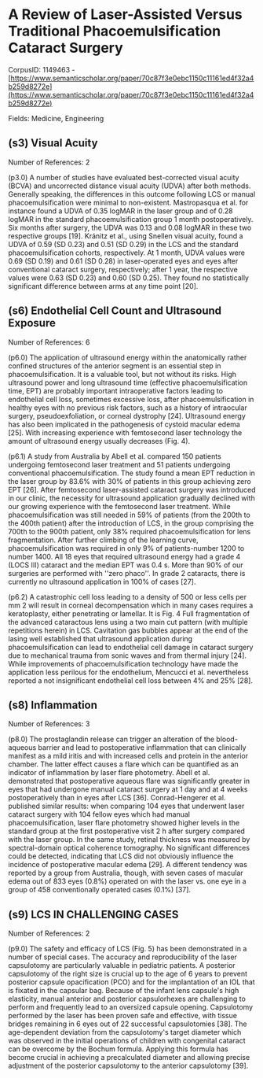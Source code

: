 # A Review of Laser-Assisted Versus Traditional Phacoemulsification Cataract Surgery

CorpusID: 1149463 - [https://www.semanticscholar.org/paper/70c87f3e0ebc1150c11161ed4f32a4b259d8272e](https://www.semanticscholar.org/paper/70c87f3e0ebc1150c11161ed4f32a4b259d8272e)

Fields: Medicine, Engineering

## (s3) Visual Acuity
Number of References: 2

(p3.0) A number of studies have evaluated best-corrected visual acuity (BCVA) and uncorrected distance visual acuity (UDVA) after both methods. Generally speaking, the differences in this outcome following LCS or manual phacoemulsification were minimal to non-existent. Mastropasqua et al. for instance found a UDVA of 0.35 logMAR in the laser group and of 0.28 logMAR in the standard phacoemulsification group 1 month postoperatively. Six months after surgery, the UDVA was 0.13 and 0.08 logMAR in these two respective groups [19]. Kránitz et al., using Snellen visual acuity, found a UDVA of 0.59 (SD 0.23) and 0.51 (SD 0.29) in the LCS and the standard phacoemulsification cohorts, respectively. At 1 month, UDVA values were 0.69 (SD 0.19) and 0.61 (SD 0.28) in laser-operated eyes and eyes after conventional cataract surgery, respectively; after 1 year, the respective values were 0.63 (SD 0.23) and 0.60 (SD 0.25). They found no statistically significant difference between arms at any time point [20].
## (s6) Endothelial Cell Count and Ultrasound Exposure
Number of References: 6

(p6.0) The application of ultrasound energy within the anatomically rather confined structures of the anterior segment is an essential step in phacoemulsification. It is a valuable tool, but not without its risks. High ultrasound power and long ultrasound time (effective phacoemulsification time, EPT) are probably important intraoperative factors leading to endothelial cell loss, sometimes excessive loss, after phacoemulsification in healthy eyes with no previous risk factors, such as a history of intraocular surgery, pseudoexfoliation, or corneal dystrophy [24]. Ultrasound energy has also been implicated in the pathogenesis of cystoid macular edema [25]. With increasing experience with femtosecond laser technology the amount of ultrasound energy usually decreases (Fig. 4).

(p6.1) A study from Australia by Abell et al. compared 150 patients undergoing femtosecond laser treatment and 51 patients undergoing conventional phacoemulsification. The study found a mean EPT reduction in the laser group by 83.6% with 30% of patients in this group achieving zero EPT [26]. After femtosecond laser-assisted cataract surgery was introduced in our clinic, the necessity for ultrasound application gradually declined with our growing experience with the femtosecond laser treatment. While phacoemulsification was still needed in 59% of patients (from the 200th to the 400th patient) after the introduction of LCS, in the group comprising the 700th to the 900th patient, only 38% required phacoemulsification for lens fragmentation. After further climbing of the learning curve, phacoemulsification was required in only 9% of patients-number 1200 to number 1400. All 18 eyes that required ultrasound energy had a grade 4 (LOCS III) cataract and the median EPT was 0.4 s. More than 90% of our surgeries are performed with ''zero phaco''. In grade 2 cataracts, there is currently no ultrasound application in 100% of cases [27].

(p6.2) A catastrophic cell loss leading to a density of 500 or less cells per mm 2 will result in corneal decompensation which in many cases requires a keratoplasty, either penetrating or lamellar. It is  Fig. 4 Full fragmentation of the advanced cataractous lens using a two main cut pattern (with multiple repetitions herein) in LCS. Cavitation gas bubbles appear at the end of the lasing well established that ultrasound application during phacoemulsification can lead to endothelial cell damage in cataract surgery due to mechanical trauma from sonic waves and from thermal injury [24]. While improvements of phacoemulsification technology have made the application less perilous for the endothelium, Mencucci et al. nevertheless reported a not insignificant endothelial cell loss between 4% and 25% [28].
## (s8) Inflammation
Number of References: 3

(p8.0) The prostaglandin release can trigger an alteration of the blood-aqueous barrier and lead to postoperative inflammation that can clinically manifest as a mild iritis and with increased cells and protein in the anterior chamber. The latter effect causes a flare which can be quantified as an indicator of inflammation by laser flare photometry. Abell et al. demonstrated that postoperative aqueous flare was significantly greater in eyes that had undergone manual cataract surgery at 1 day and at 4 weeks postoperatively than in eyes after LCS [36]. Conrad-Hengerer et al. published similar results: when comparing 104 eyes that underwent laser cataract surgery with 104 fellow eyes which had manual phacoemulsification, laser flare photometry showed higher levels in the standard group at the first postoperative visit 2 h after surgery compared with the laser group. In the same study, retinal thickness was measured by spectral-domain optical coherence tomography. No significant differences could be detected, indicating that LCS did not obviously influence the incidence of postoperative macular edema [29]. A different tendency was reported by a group from Australia, though, with seven cases of macular edema out of 833 eyes (0.8%) operated on with the laser vs. one eye in a group of 458 conventionally operated cases (0.1%) [37].
## (s9) LCS IN CHALLENGING CASES
Number of References: 2

(p9.0) The safety and efficacy of LCS (Fig. 5) has been demonstrated in a number of special cases. The accuracy and reproducibility of the laser capsulotomy are particularly valuable in pediatric patients. A posterior capsulotomy of the right size is crucial up to the age of 6 years to prevent posterior capsule opacification (PCO) and for the implantation of an IOL that is fixated in the capsular bag. Because of the infant lens capsule's high elasticity, manual anterior and posterior capsulorhexes are challenging to perform and frequently lead to an oversized capsule opening. Capsulotomy performed by the laser has been proven safe and effective, with tissue bridges remaining in 6 eyes out of 22 successful capsulotomies [38]. The age-dependent deviation from the capsulotomy's target diameter which was observed in the initial operations of children with congenital cataract can be overcome by the Bochum formula. Applying this formula has become crucial in achieving a precalculated diameter and allowing precise adjustment of the posterior capsulotomy to the anterior capsulotomy [39].
